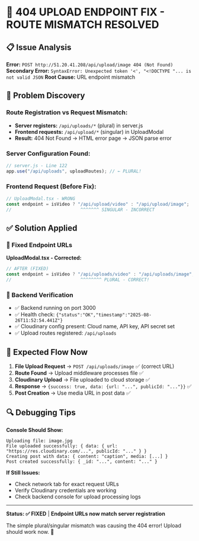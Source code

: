 # 🔧 404 UPLOAD ENDPOINT FIX - ROUTE MISMATCH RESOLVED

## 📋 Issue Analysis

**Error:** `POST http://51.20.41.208/api/upload/image 404 (Not Found)`
**Secondary Error:** `SyntaxError: Unexpected token '<', "<!DOCTYPE "... is not valid JSON`
**Root Cause:** URL endpoint mismatch

## 🐛 Problem Discovery

### Route Registration vs Request Mismatch:

- **Server registers:** `/api/uploads/*` (plural) in server.js
- **Frontend requests:** `/api/upload/*` (singular) in UploadModal
- **Result:** 404 Not Found → HTML error page → JSON parse error

### Server Configuration Found:

```javascript
// server.js - Line 122
app.use("/api/uploads", uploadRoutes); // ← PLURAL!
```

### Frontend Request (Before Fix):

```typescript
// UploadModal.tsx - WRONG
const endpoint = isVideo ? "/api/upload/video" : "/api/upload/image";
//                          ^^^^^^^ SINGULAR - INCORRECT
```

## ✅ Solution Applied

### 🔄 Fixed Endpoint URLs

**UploadModal.tsx - Corrected:**

```typescript
// AFTER (FIXED)
const endpoint = isVideo ? "/api/uploads/video" : "/api/uploads/image";
//                          ^^^^^^^^ PLURAL - CORRECT!
```

### 🧪 Backend Verification

- ✅ Backend running on port 3000
- ✅ Health check: `{"status":"OK","timestamp":"2025-08-26T11:52:54.441Z"}`
- ✅ Cloudinary config present: Cloud name, API key, API secret set
- ✅ Upload routes registered: `/api/uploads`

## 🎯 Expected Flow Now

1. **File Upload Request** → `POST /api/uploads/image` ✅ (correct URL)
2. **Route Found** → Upload middleware processes file ✅
3. **Cloudinary Upload** → File uploaded to cloud storage ✅
4. **Response** → `{success: true, data: {url: "...", publicId: "..."}}` ✅
5. **Post Creation** → Use media URL in post data ✅

## 🔍 Debugging Tips

**Console Should Show:**

```
Uploading file: image.jpg
File uploaded successfully: { data: { url: "https://res.cloudinary.com/...", publicId: "..." } }
Creating post with data: { content: "caption", media: [...] }
Post created successfully: { _id: "...", content: "..." }
```

**If Still Issues:**

- Check network tab for exact request URLs
- Verify Cloudinary credentials are working
- Check backend console for upload processing logs

---

**Status: ✅ FIXED** | **Endpoint URLs now match server registration**

The simple plural/singular mismatch was causing the 404 error! Upload should work now. 🚀

